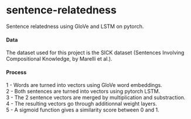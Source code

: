 # sentence-relatedness
Sentence relatedness using GloVe and LSTM on pytorch.  

#### Data
The dataset used for this project is the SICK dataset (Sentences Involving Compositional Knowledge, by Marelli et al.).  

#### Process
1 - Words are turned into vectors using GloVe word embeddings.  
2 - Both sentences are turned into vectors using pytorch LSTM.  
3 - The 2 sentence vectors are merged by multiplication and substraction.  
4 - The resulting vectors go through additionnal weight layers.  
5 - A sigmoid function gives a similarity score between 0 and 1. 
